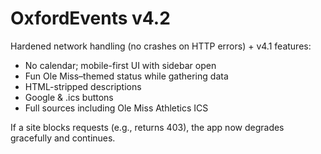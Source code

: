 # OxfordEvents v4.2

Hardened network handling (no crashes on HTTP errors) + v4.1 features:
- No calendar; mobile-first UI with sidebar open
- Fun Ole Miss–themed status while gathering data
- HTML-stripped descriptions
- Google & .ics buttons
- Full sources including Ole Miss Athletics ICS

If a site blocks requests (e.g., returns 403), the app now degrades gracefully and continues.